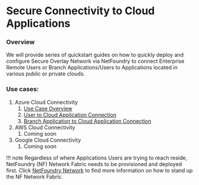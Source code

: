 # Secure Connectivity to Cloud Applications
### Overview
We will provide series of quickstart guides on how to quickly deploy and configure Secure Overlay Network via NetFoundry to connect Enterprise Remote Users or Branch Applications/Users to Applications located in various public or private clouds.

### Use cases:
1. Azure Cloud Connectivity
    1. [Use Case Overview](azure/intro.md)
    1. [User to Cloud Application Connection](azure/connectUser2App.md)
    1. [Branch Application to Cloud Application Connection](azure/connectApp2App.md)
1. AWS Cloud Connectivity
    1. Coming soon
1. Google Cloud Connectivity
    1. Coming soon

!!! note
    Regardless of where Applications Users are trying to reach reside, NetFoundry (NF) Network Fabric needs to be provisioned and deployed first.
    Click [NetFoundry Network](netfoundry/intro.md) to find more information on how to stand up the NF Network Fabric.
